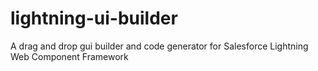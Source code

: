 # lightning-ui-builder
A drag and drop gui builder and code generator for Salesforce Lightning Web Component Framework
